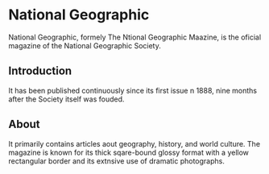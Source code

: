 # National Geographic
National Geographic, formely The Ntional Geographic Maazine, is the oficial
magazine of the National Geographic Society.

## Introduction
It has been published continuously since its first issue n 1888, nine months
after the Society itself was fouded.

## About
It primarily contains articles aout geography, history, and world culture. The
magazine is known for its thick sqare-bound glossy format with a yellow
rectangular border and its extnsive use of dramatic photographs.
